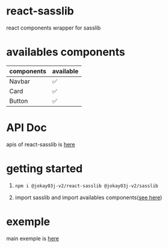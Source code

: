 # react-sasslib

react components wrapper for sasslib

# availables components

| components | available |
| ---------- | --------- |
| Navbar     | ✅        |
| Card       | ✅        |
| Button     | ✅        |

# API Doc

apis of react-sasslib is [here](https://jokay03j-v2.github.io/sasslib/react)

# getting started

1. ```bash
   npm i @jokay03j-v2/react-sasslib @jokay03j-v2/sasslib
   ```

2. import sasslib and import availables components([see here](#availables-components))

# exemple

main exemple is [here](./src/App.tsx)

